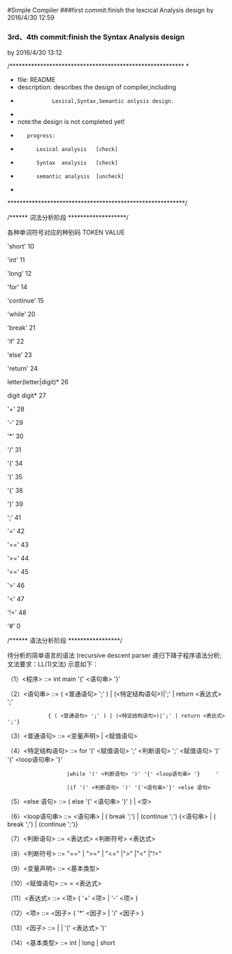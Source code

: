 ﻿#Simple Compiler
###first commit:finish the lexcical Analysis design
by 2016/4/30 12:59

### 3rd、4th commit:finish the Syntax Analysis design
by 2016/4/30 13:12

/*********************************************************
*
*   file: README
*   description: describes the design of compiler,including
*                Lexical,Syntax,Semantic anlysis design.
*
*   note:the design is not completed yet!
*        progress:
*           Lexical analysis   [check]
*           Syntax  analysis   [check]
*           semantic analysis  [uncheck]
*

**********************************************************/

/****** 词法分析阶段 *******************/

各种单词符号对应的种别码
TOKEN           VALUE

'short'           10

'int'             11

'long'            12

'for'             14

'continue'        15

'while'           20

'break'           21

'if'              22

'else'            23

'return'          24

letter(letter|digit)*   26

digit digit*            27

'+'                       28
                       
'-'                       29
                       
'*'                       30
                       
'/'                       31

'('                       34

')'                       35

'{'                       38

'}'                       39

';'                       41

'='                       42

'=='                      43

'>='                      44

'<='                      45

'>'                       46

'<'                       47

'!='                      48

'#'                       0


/****** 语法分析阶段 *****************/

待分析的简单语言的语法 (recursive descent parser 递归下降子程序语法分析;文法要求：LL(1)文法)
示意如下：

（1）<程序> ::= int main '{' <语句串> '}'

（2）<语句串> ::= ( <普通语句> ';' ) | (<特定结构语句>)|';' | return <表达式> ';'

                 { ( <普通语句> ';' ) | (<特定结构语句>)|';' | return <表达式> ';'}
                 
（3）<普通语句> ::= <变量声明> | <赋值语句>

（4）<特定结构语句> ::= for '(' <赋值语句> ';' <判断语句> ';' <赋值语句> ')' '{' <loop语句串> '}'

                       |while '(' <判断语句> ')' '{' <loop语句串> '}     '
                       
                       |if '(' <判断语句> ')' '{'<语句串>'}' <else 语句>
                       
（5）<else 语句> ::= ( else '{' <语句串> '}' ) | <空>

（6）<loop语句串> ::= <语句串> | ( break ';') | (continue ';') {<语句串> | ( break ';') | (continue ';')}

（7）<判断语句> ::= <表达式> <判断符号> <表达式>

（8）<判断符号> ::= "==" | ">=" | "<=" |">" |"<" |"!="

（9）<变量声明> ::= <基本类型> <ID>

（10）<赋值语句> ::= <ID> = <表达式>

（11）<表达式> ::= <项> { '+' <项> | '-' <项> }

（12）<项> ::= <因子> { '*' <因子> | '/' <因子> }

（13）<因子> ::= <ID> | <NUM> | '(' <表达式> ')'

（14）<基本类型> ::= int | long | short


